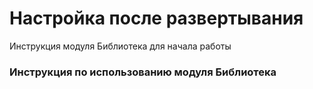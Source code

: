 # Настройка после развертывания

Инструкция модуля Библиотека для начала работы

### Инструкция по использованию модуля Библиотека